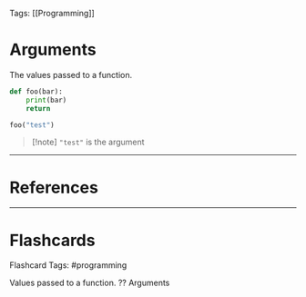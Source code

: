 Tags: [[Programming]]
# Arguments

The values passed to a function.

```python
def foo(bar):
	print(bar)
	return

foo("test")
```

>[!note] `"test"` is the argument

---
# References

---
# Flashcards

Flashcard Tags: #programming

Values passed to a function.
??
Arguments
<!--SR:!2024-05-14,15,290!2024-05-15,16,290-->